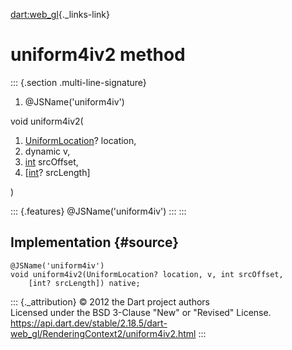 [dart:web\_gl](../../dart-web_gl/dart-web_gl-library){._links-link}

uniform4iv2 method
==================

::: {.section .multi-line-signature}
<div>

1.  \@JSName(\'uniform4iv\')

</div>

void uniform4iv2(

1.  [UniformLocation](../uniformlocation-class)? location,
2.  dynamic v,
3.  [int](../../dart-core/int-class) srcOffset,
4.  \[[int](../../dart-core/int-class)? srcLength\]

)

::: {.features}
\@JSName(\'uniform4iv\')
:::
:::

Implementation {#source}
--------------

``` {.language-dart data-language="dart"}
@JSName('uniform4iv')
void uniform4iv2(UniformLocation? location, v, int srcOffset,
    [int? srcLength]) native;
```

::: {._attribution}
© 2012 the Dart project authors\
Licensed under the BSD 3-Clause \"New\" or \"Revised\" License.\
<https://api.dart.dev/stable/2.18.5/dart-web_gl/RenderingContext2/uniform4iv2.html>
:::
